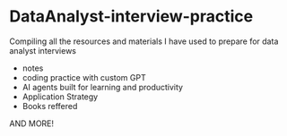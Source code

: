 # DataAnalyst-interview-practice
Compiling all the resources and materials I have used to prepare for data analyst interviews
- notes
- coding practice with custom GPT
- AI agents built for learning and productivity
- Application Strategy
- Books reffered

AND MORE!
